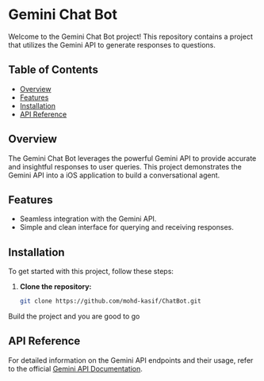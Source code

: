 # Gemini Chat Bot

Welcome to the Gemini Chat Bot project! This repository contains a project that utilizes the Gemini API to generate responses to questions.

## Table of Contents

- [Overview](#overview)
- [Features](#features)
- [Installation](#installation)
- [API Reference](#api-reference)

## Overview

The Gemini Chat Bot leverages the powerful Gemini API to provide accurate and insightful responses to user queries. This project demonstrates the Gemini API into a iOS application to build a conversational agent.

## Features
- Seamless integration with the Gemini API.
- Simple and clean interface for querying and receiving responses.

## Installation

To get started with this project, follow these steps:

1. **Clone the repository:**
   ```bash
   git clone https://github.com/mohd-kasif/ChatBot.git
Build the project and you are good to go

## API Reference
For detailed information on the Gemini API endpoints and their usage, refer to the official [Gemini API Documentation](https://ai.google.dev/gemini-api/docs/get-started/tutorial?lang=swift#generate-text-from-text-input).
